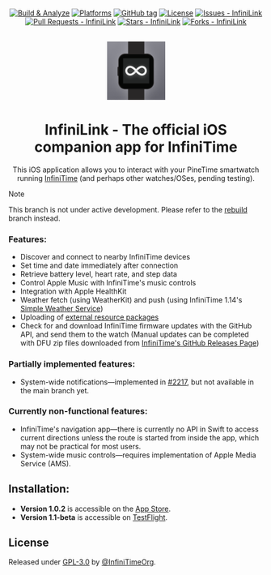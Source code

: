 <br>

<div align="center">
  
[![Build & Analyze](https://github.com/InfiniTimeOrg/InfiniLink/actions/workflows/objective-c-xcode.yml/badge.svg)](https://github.com/InfiniTimeOrg/InfiniLink/actions/workflows/objective-c-xcode.yml)
[![Platforms](https://img.shields.io/badge/platforms-iOS-333333.svg)](https://github.com/InfiniTimeOrg/InfiniLink)
[![GitHub tag](https://img.shields.io/github/tag/InfiniTimeOrg/InfiniLink?include_prereleases=&sort=semver&color=blue)](https://github.com/InfiniTimeOrg/InfiniLink/releases)
[![License](https://img.shields.io/badge/License-MIT-blue)](https://github.com/InfiniTimeOrg/InfiniLink/blob/main/LICENSE)
[![Issues - InfiniLink](https://img.shields.io/github/issues/InfiniTimeOrg/InfiniLink)](https://github.com/InfiniTimeOrg/InfiniLink/issues)
[![Pull Requests - InfiniLink](https://img.shields.io/github/issues-pr/InfiniTimeOrg/InfiniLink)](https://github.com/InfiniTimeOrg/InfiniLink/pulls)
[![Stars - InfiniLink](https://img.shields.io/github/stars/InfiniTimeOrg/InfiniLink?style=social)](https://github.com/InfiniTimeOrg/InfiniLink/stargazers)
[![Forks - InfiniLink](https://img.shields.io/github/forks/InfiniTimeOrg/InfiniLink?style=social)](https://github.com/InfiniTimeOrg/InfiniLink/network/members)

<br>

<img src="InfiniLink/Assets.xcassets/AppIcon-3.appiconset/icon_1024.png" width="115" height="115">

# InfiniLink - The official iOS companion app for InfiniTime

This iOS application allows you to interact with your PineTime smartwatch running [InfiniTime](https://github.com/InfiniTimeOrg/InfiniTime) (and perhaps other watches/OSes, pending testing).

</div>

> [!NOTE]
> This branch is not under active development. Please refer to the [rebuild](https://github.com/InfiniTimeOrg/InfiniLink/tree/rebuild) branch instead.

### Features:
- Discover and connect to nearby InfiniTime devices
- Set time and date immediately after connection
- Retrieve battery level, heart rate, and step data
- Control Apple Music with InfiniTime's music controls
- Integration with Apple HealthKit
- Weather fetch (using WeatherKit) and push (using InfiniTime 1.14's [Simple Weather Service](https://github.com/InfiniTimeOrg/InfiniTime/blob/main/doc/SimpleWeatherService.md))
- Uploading of [external resource packages](https://github.com/InfiniTimeOrg/InfiniTime/blob/develop/doc/gettingStarted/updating-software.md#updating-resources)
- Check for and download InfiniTime firmware updates with the GitHub API, and send them to the watch (Manual updates can be completed with DFU zip files downloaded from [InfiniTime's GitHub Releases Page](https://github.com/InfiniTimeOrg/InfiniTime/releases))

### Partially implemented features:
- System-wide notifications—implemented in [#2217](https://github.com/InfiniTimeOrg/InfiniTime/pull/2217), but not available in the main branch yet.

### Currently non-functional features:
- InfiniTime's navigation app—there is currently no API in Swift to access current directions unless the route is started from inside the app, which may not be practical for most users.
- System-wide music controls—requires implementation of Apple Media Service (AMS).

## Installation:
- **Version 1.0.2** is accessible on the [App Store](https://apps.apple.com/us/app/infinilink/id1582318814).
- **Version 1.1-beta** is accessible on [TestFlight](https://testflight.apple.com/join/B3PY5HUV).

## License
Released under [GPL-3.0](/LICENSE) by [@InfiniTimeOrg](https://github.com/InfiniTimeOrg).
